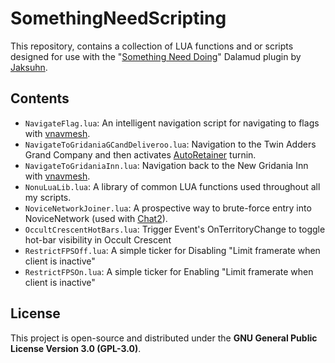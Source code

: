 # SomethingNeedScripting

This repository, contains a collection of LUA functions and or scripts designed for use with the "[Something Need Doing](https://github.com/Jaksuhn/SomethingNeedDoing)" Dalamud plugin by [Jaksuhn](https://github.com/Jaksuhn).


## Contents

* `NavigateFlag.lua`: An intelligent navigation script for navigating to flags with [vnavmesh](https://github.com/awgil/ffxiv_navmesh).
* `NavigateToGridaniaGCandDeliveroo.lua`: Navigation to the Twin Adders Grand Company and then activates [AutoRetainer](https://github.com/PunishXIV/AutoRetainer) turnin.
* `NavigateToGridaniaInn.lua`: Navigation back to the New Gridania Inn with [vnavmesh](https://github.com/awgil/ffxiv_navmesh).
* `NonuLuaLib.lua`: A library of common LUA functions used throughout all my scripts.
* `NoviceNetworkJoiner.lua`: A prospective way to brute-force entry into NoviceNetwork (used with [Chat2](https://github.com/Infiziert90/ChatTwo)).
* `OccultCrescentHotBars.lua`: Trigger Event's OnTerritoryChange to toggle hot-bar visibility in Occult Crescent
* `RestrictFPSOff.lua`: A simple ticker for Disabling "Limit framerate when client is inactive"
* `RestrictFPSOn.lua`: A simple ticker for Enabling "Limit framerate when client is inactive"



## License

This project is open-source and distributed under the **GNU General Public License Version 3.0 (GPL-3.0)**. 

